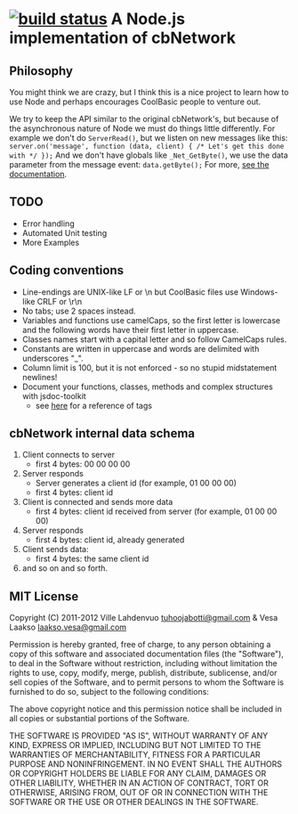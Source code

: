 [![build status](https://secure.travis-ci.org/VesQ/cbNetwork-node.png)](http://travis-ci.org/VesQ/cbNetwork-node)
A Node.js implementation of cbNetwork
=====================================
Philosophy
----------
You might think we are crazy, but I think this is a nice project to learn how to use Node and perhaps encourages CoolBasic people to venture out.

We try to keep the API similar to the original cbNetwork's, but because of the asynchronous nature of Node we must do things little differently.
For example we don't do ```ServerRead()```, but we listen on new messages like this: ```server.on('message', function (data, client) { /* Let's get this done with */ });```
And we don't have globals like ```_Net_GetByte()```, we use the data parameter from the message event: ```data.getByte();``` For more, [see the documentation](http://vesq.github.com/cbNetwork-node/doc/index.html).

TODO
----
* Error handling
* Automated Unit testing
* More Examples

Coding conventions
------------------
* Line-endings are UNIX-like LF or \n but CoolBasic files use Windows-like CRLF or \r\n
* No tabs; use 2 spaces instead.
* Variables and functions use camelCaps, so the first letter is lowercase and
  the following words have their first letter in uppercase.
* Classes names start with a capital letter and so follow CamelCaps rules.
* Constants are written in uppercase and words are delimited with underscores "_".
* Column limit is 100, but it is not enforced - so no stupid midstatement newlines!
* Document your functions, classes, methods and complex structures with jsdoc-toolkit
  - see [here](http://code.google.com/p/jsdoc-toolkit/wiki/TagReference) for a reference of tags

cbNetwork internal data schema
------------------------------
1. Client connects to server
   * first 4 bytes: 00 00 00 00
2. Server responds
   * Server generates a client id (for example, 01 00 00 00)
   * first 4 bytes: client id
3. Client is connected and sends more data
   * first 4 bytes: client id received from server (for example, 01 00 00 00)
4. Server responds
   * first 4 bytes: client id, already generated
5. Client sends data:
   * first 4 bytes: the same client id
6. and so on and so forth.

MIT License
-----------
Copyright (C) 2011-2012 Ville Lahdenvuo <tuhoojabotti@gmail.com> & Vesa Laakso <laakso.vesa@gmail.com>

Permission is hereby granted, free of charge, to any person obtaining a copy of
this software and associated documentation files (the "Software"), to deal in
the Software without restriction, including without limitation the rights to
use, copy, modify, merge, publish, distribute, sublicense, and/or sell copies
of the Software, and to permit persons to whom the Software is furnished to do
so, subject to the following conditions:

The above copyright notice and this permission notice shall be included in all
copies or substantial portions of the Software.

THE SOFTWARE IS PROVIDED "AS IS", WITHOUT WARRANTY OF ANY KIND, EXPRESS OR
IMPLIED, INCLUDING BUT NOT LIMITED TO THE WARRANTIES OF MERCHANTABILITY,
FITNESS FOR A PARTICULAR PURPOSE AND NONINFRINGEMENT. IN NO EVENT SHALL THE
AUTHORS OR COPYRIGHT HOLDERS BE LIABLE FOR ANY CLAIM, DAMAGES OR OTHER
LIABILITY, WHETHER IN AN ACTION OF CONTRACT, TORT OR OTHERWISE, ARISING FROM,
OUT OF OR IN CONNECTION WITH THE SOFTWARE OR THE USE OR OTHER DEALINGS IN THE
SOFTWARE.